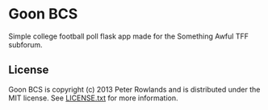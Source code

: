 Goon BCS
========

Simple college football poll flask app made for the Something Awful TFF subforum.

License
-------

Goon BCS is copyright (c) 2013 Peter Rowlands and is distributed under the MIT license.
See [LICENSE.txt](https://github.com/pmrowla/goonbcs/blob/master/LICENSE.txt) for more information.
